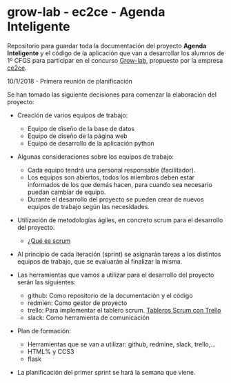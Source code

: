 # grow-lab - ec2ce - Agenda Inteligente

Repositorio para guardar toda la documentación del proyecto **Agenda Inteligente** y el código de la aplicación que van a desarrollar los alumnos de 1º CFGS para participar en el concurso [Grow-lab](http://www.ec2ce.com/grow-lab-2/), propuesto por la empresa [ce2ce](http://www.ec2ce.com).

10/1/2018 - Primera reunión de planificación

Se han tomado las siguiente decisiones para comenzar la elaboración del proyecto:

* Creación de varios equipos de trabajo:
	* Equipo de diseño de la base de datos
	* Equipo de diseño de la página web
	* Equipo de desarrollo de la aplicación python

* Algunas consideraciones sobre los equipos de trabajo:

	* Cada equipo tendrá una personal responsable (facilitador).
	* Los equipos son abiertos, todos los miembros deben estar informados de los que demás hacen, para cuando sea necesario puedan cambiar de equipo.
	* Durante el desarrollo del proyecto se pueden crear de nuevos equipos de trabajo según las necesidades.

* Utilización de metodologías ágiles, en concreto scrum para el desarrollo del proyecto.

	* [¿Qué es scrum](https://proyectosagiles.org/que-es-scrum/)

* Al principio de cada iteración (sprint) se asignarán tareas a los distintos equipos de trabajo, que se evaluarán al finalizar la misma.

* Las herramientas que vamos a utilizar para el desarrollo del proyecto serán las siguientes:

	* github: Como repositorio de la documentación y el código
	* redmien: Como gestor de proyecto 
	* trello: Para implementar el tablero scrum. [Tableros Scrum con Trello](http://fernandollopis.dlsi.ua.es/?p=42)
	* slack: Como herramienta de comunicación

* Plan de formación:

	* Herramientas que se van a utilizar: github, redmine, slack, trello,...
	* HTML% y CCS3
	* flask

* La planificación del primer sprint se hará la semana que viene.